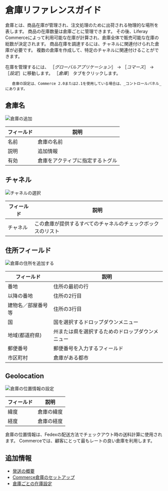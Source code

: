 # 倉庫リファレンスガイド

倉庫とは、商品在庫が管理され、注文処理のために出荷される物理的な場所を表します。 商品の在庫数量は倉庫ごとに管理できます。 その後、Liferay Commerceによって利用可能な在庫が計算され、倉庫全体で販売可能な在庫の総数が決定されます。 商品在庫を調達するには、チャネルに関連付けられた倉庫が必要です。 複数の倉庫を作成して、特定のチャネルに関連付けることができます。

在庫を管理するには、 ［_グローバルアプリケーション_］ → ［_コマース_］ → ［_設定_］に移動します。 ［_倉庫_］ タブをクリックします。

```{note}
   倉庫の設定は、Commerce 2.0または2.1を使用している場合は、_コントロールパネル_にあります。
```

## 倉庫名

![倉庫の追加](./warehouse-reference-guide/images/01.png)

| フィールド | 説明               |
| ----- | ---------------- |
| 名前    | 倉庫の名前            |
| 説明    | 追加情報             |
| 有効    | 倉庫をアクティブに指定するトグル |

## チャネル

![チャネルの選択](./warehouse-reference-guide/images/02.png)

| フィールド | 説明                             |
| ----- | ------------------------------ |
| チャネル  | この倉庫が提供するすべてのチャネルのチェックボックスのリスト |

## 住所フィールド

![倉庫の住所を追加する](./warehouse-reference-guide/images/03.png)

| フィールド     | 説明                       |
| --------- | ------------------------ |
| 番地        | 住所の最初の行                  |
| 以降の番地     | 住所の2行目                   |
| 建物名／部屋番号等 | 住所の3行目                   |
| 国         | 国を選択するドロップダウンメニュー        |
| 地域(都道府県)  | 州または県を選択するためのドロップダウンメニュー |
| 郵便番号      | 郵便番号を入力するフィールド           |
| 市区町村      | 倉庫がある都市                  |

## Geolocation

![倉庫の位置情報の設定](./warehouse-reference-guide/images/04.png)

| フィールド | 説明    |
| ----- | ----- |
| 緯度    | 倉庫の緯度 |
| 経度    | 倉庫の経度 |

倉庫の位置情報は、Fedexの配送方法でチェックアウト時の送料計算に使用されます。 Commerceでは、顧客にとって最もレートの良い倉庫を利用します。

## 追加情報

* [発送の概要](../../orders-and-fulfillment/shipments/introduction-to-shipments.md)
* [Commerce倉庫のセットアップ](./setting-up-commerce-warehouses.md)
* [倉庫ごとの在庫設定](./setting-inventory-by-warehouse.md)
